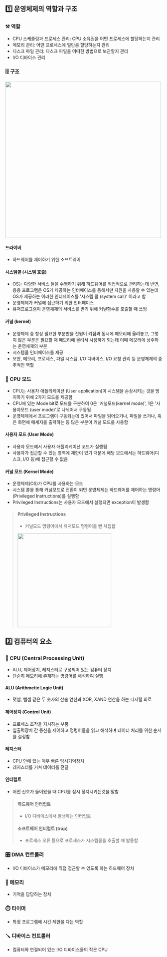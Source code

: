 ## 1️⃣ 운영체제의 역할과 구조
### ⚒️ 역할
- CPU 스케줄링과 프로세스 관리: CPU 소유권을 어떤 프로세스에 할당하는지 관리
- 메모리 관리: 어떤 프로세스에 얼만큼 할당하는지 관리
- 디스크 파일 관리: 디스크 파일을 어떠한 방법으로 보관할지 관리
- I/O 디바이스 관리

### 🗄️ 구조
<Img src = "https://velog.velcdn.com/images/min3783/post/fcad319a-676e-4c29-98a9-607c4809fec7/image.png" width="500"/>

#### 드라이버
- 하드웨어를 제어하기 위한 소프트웨어

#### 시스템콜 (시스템 호출)
- OS는 다양한 서비스 들을 수행하기 위해 하드웨어를 직접적으로 관리하는데 반면, 응용 프로그램은 OS가 제공하는 인터페이스를 통해서만 자원을 사용할 수 있는데 OS가 제공하는 이러한 인터페이스를 '시스템 콜 (system call)' 이라고 함
- 운영체제가 커널에 접근하기 위한 인터페이스
- 유저프로그램이 운영체제의 서비스를 받기 위해 커널함수를 호출할 때 쓰임

#### 커널 (kernel)
- 운영체제 중 항상 필요한 부분만을 전원이 켜짐과 동시에 메모리에 올려놓고, 그렇지 않은 부분은 필요할 때 메모리에 올려서 사용하게 되는데 이때 메모리에 상주하는 운영체제의 부분
- 시스템콜 인터페이스를 제공
- 보안, 메모리, 프로세스, 파일 시스템, I/O 디바이스, I/O 요청 관리 등 운영체제의 중추적인 역할

### 🔁 CPU 모드
- CPU는 사용자 애플리케이션 (User application)이 시스템을 손상시키는 것을 방지하기 위해 2가지 모드를 제공함
- CPU에 있는 Mode bit로 모드를 구분하여 0은  '커널모드(kernel mode)', 1은 '사용자모드 (user mode)'로 나뉘어서 구동됨
- 운영체제에서 프로그램이 구동되는데 있어서 파일을 읽어오거나, 파일을 쓰거나, 혹은 화면에 메세지를 출력하는 등 많은 부분이 커널 모드를 사용함
#### 사용자 모드 (User Mode)
- 사용자 모드에서 사용자 애플리케이션 코드가 실행됨
- 사용자가 접근할 수 있는 영역에 제한이 있기 때문에 해당 모드에서는 하드웨어(디스크, I/O 등)에 접근할 수 없음
#### 커널 모드 (Kernel Mode)
- 운영체제(OS)가 CPU를 사용하는 모드
- 시스템 콜을 통해 커널모드로 전환이 되면 운영체제는 하드웨어를 제어하는 명령어(Privileged Instructions)를 실행함
- Privileged Instructions는 사용자 모드에서 실행되면 exception이 발생함
>#### Privileged Instructions
>- 커널모드 명령어에서 유저모드 명령어를 뺀 차집합
><Img src = "https://velog.velcdn.com/images/min3783/post/d9fd9b92-1819-41a5-ba53-3be0b1859270/image.png" width="300"/>

## 2️⃣ 컴퓨터의 요소

### 🧮 CPU (Central Processing Unit)
- ALU, 제어장치, 레지스터로 구성되어 있는 컴퓨터 장치
- 단순히 메모리에 존재하는 명령어를 해석하여 실행
#### ALU (Arithmetic Logic Unit)
- 덧셈, 뺄셈 같은 두 숫자의 산술 연산과 XOR, XAND 연산을 하는 디지털 회로
#### 제어장치 (Control Unit)
- 프로세스 조작을 지시하는 부품
- 입출력장치 간 통신을 제어하고 명령어들을 읽고 해석하며 데이터 처리를 위한 순서를 결정함
#### 레지스터
- CPU 안에 있는 매우 빠른 임시기억장치
- 레지스터를 거쳐 데이터를 전달
#### 인터럽트
- 어떤 신호가 들어왔을 때 CPU를 잠시 정지시키는것을 말함
>#### 하드웨어 인터럽트
>- I/O 디바이스에서 발생하는 인터럽트
>#### 소프트웨어 인터럽트 (trap)
>- 프로세스 오류 등으로 프로세스가 시스템콜을 호출할 때 발동함

### 🎛️ DMA 컨트롤러
- I/O 디바이스가 메모리에 직접 접근할 수 있도록 하는 하드웨어 장치

### 📂 메모리
- 기억을 담당하는 장치

### ⏱️ 타이머
- 특정 프로그램에 시간 제한을 다는 역할

### 🪛 디바이스 컨트롤러
- 컴퓨터와 연결되어 있는 I/O 디바이스들의 작은 CPU
